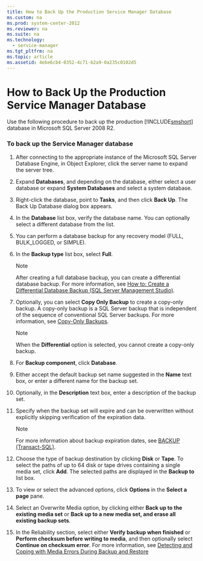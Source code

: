 ```yaml
---
title: How to Back Up the Production Service Manager Database
ms.custom: na
ms.prod: system-center-2012
ms.reviewer: na
ms.suite: na
ms.technology: 
  - service-manager
ms.tgt_pltfrm: na
ms.topic: article
ms.assetid: 4ebe6cb4-0352-4c71-b2a9-0a235c0102d5
---
```

# How to Back Up the Production Service Manager Database
Use the following procedure to back up the production [!INCLUDE[smshort](./Token/smshort_md.md)] database in Microsoft SQL Server 2008 R2.

### To back up the Service Manager database

1.  After connecting to the appropriate instance of the Microsoft SQL Server Database Engine, in Object Explorer, click the server name to expand the server tree.

2.  Expand **Databases**, and depending on the database, either select a user database or expand **System Databases** and select a system database.

3.  Right\-click the database, point to **Tasks**, and then click **Back Up**. The Back Up Database dialog box appears.

4.  In the **Database** list box, verify the database name. You can optionally select a different database from the list.

5.  You can perform a database backup for any recovery model \(FULL, BULK\_LOGGED, or SIMPLE\).

6.  In the **Backup type** list box, select **Full**.

    > [!NOTE]
    > After creating a full database backup, you can create a differential database backup. For more information, see [How to: Create a Differential Database Backup \(SQL Server Management Studio\)](http://go.microsoft.com/fwlink/p/?LinkId=134470).

7.  Optionally, you can select **Copy Only Backup** to create a copy\-only backup. A copy\-only backup is a SQL Server backup that is independent of the sequence of conventional SQL Server backups. For more information, see [Copy\-Only Backups](http://go.microsoft.com/fwlink/p/?LinkId=236002).

    > [!NOTE]
    > When the **Differential** option is selected, you cannot create a copy\-only backup.

8.  For **Backup component**, click **Database**.

9. Either accept the default backup set name suggested in the **Name** text box, or enter a different name for the backup set.

10. Optionally, in the **Description** text box, enter a description of the backup set.

11. Specify when the backup set will expire and can be overwritten without explicitly skipping verification of the expiration data.

    > [!NOTE]
    > For more information about backup expiration dates, see [BACKUP \(Transact\-SQL\)](http://go.microsoft.com/fwlink/p/?LinkId=134324).

12. Choose the type of backup destination by clicking **Disk** or **Tape**. To select the paths of up to 64 disk or tape drives containing a single media set, click **Add**. The selected paths are displayed in the **Backup to** list box.

13. To view or select the advanced options, click **Options** in the **Select a page** pane.

14. Select an Overwrite Media option, by clicking either **Back up to the existing media set** or **Back up to a new media set, and erase all existing backup sets**.

15. In the Reliability section, select either **Verify backup when finished** or **Perform checksum before writing to media**, and then optionally select **Continue on checksum error**. For more information, see [Detecting and Coping with Media Errors During Backup and Restore](http://go.microsoft.com/fwlink/p/?LinkId=236004)


